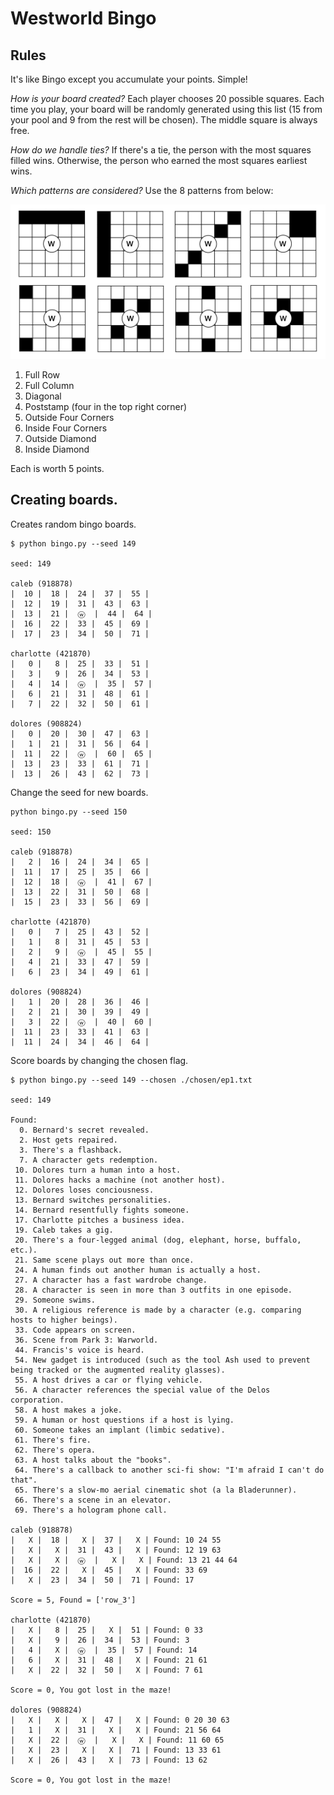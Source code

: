 # Westworld Bingo

## Rules

It's like Bingo except you accumulate your points. Simple!

*How is your board created?* Each player chooses 20 possible squares. Each time you play, your board will be randomly generated using this list (15 from your pool and 9 from the rest will be chosen). The middle square is always free.

*How do we handle ties?* If there's a tie, the person with the most squares filled wins. Otherwise, the person who earned the most squares earliest wins.

*Which patterns are considered?* Use the 8 patterns from below:

<img src="bingo.jpg">

1. Full Row
2. Full Column
3. Diagonal
4. Poststamp (four in the top right corner)
5. Outside Four Corners
6. Inside Four Corners
7. Outside Diamond
8. Inside Diamond

Each is worth 5 points.


## Creating boards.

Creates random bingo boards.

```
$ python bingo.py --seed 149

seed: 149

caleb (918878)
|  10 |  18 |  24 |  37 |  55 |
|  12 |  19 |  31 |  43 |  63 |
|  13 |  21 |  ⓦ  |  44 |  64 |
|  16 |  22 |  33 |  45 |  69 |
|  17 |  23 |  34 |  50 |  71 |

charlotte (421870)
|   0 |   8 |  25 |  33 |  51 |
|   3 |   9 |  26 |  34 |  53 |
|   4 |  14 |  ⓦ  |  35 |  57 |
|   6 |  21 |  31 |  48 |  61 |
|   7 |  22 |  32 |  50 |  61 |

dolores (908824)
|   0 |  20 |  30 |  47 |  63 |
|   1 |  21 |  31 |  56 |  64 |
|  11 |  22 |  ⓦ  |  60 |  65 |
|  13 |  23 |  33 |  61 |  71 |
|  13 |  26 |  43 |  62 |  73 |
```

Change the seed for new boards.

```
python bingo.py --seed 150

seed: 150

caleb (918878)
|   2 |  16 |  24 |  34 |  65 |
|  11 |  17 |  25 |  35 |  66 |
|  12 |  18 |  ⓦ  |  41 |  67 |
|  13 |  22 |  31 |  50 |  68 |
|  15 |  23 |  33 |  56 |  69 |

charlotte (421870)
|   0 |   7 |  25 |  43 |  52 |
|   1 |   8 |  31 |  45 |  53 |
|   2 |   9 |  ⓦ  |  45 |  55 |
|   4 |  21 |  33 |  47 |  59 |
|   6 |  23 |  34 |  49 |  61 |

dolores (908824)
|   1 |  20 |  28 |  36 |  46 |
|   2 |  21 |  30 |  39 |  49 |
|   3 |  22 |  ⓦ  |  40 |  60 |
|  11 |  23 |  33 |  41 |  63 |
|  11 |  24 |  34 |  46 |  64 |
```

Score boards by changing the chosen flag.

```
$ python bingo.py --seed 149 --chosen ./chosen/ep1.txt

seed: 149

Found:
  0. Bernard's secret revealed.
  2. Host gets repaired.
  3. There's a flashback.
  7. A character gets redemption.
 10. Dolores turn a human into a host.
 11. Dolores hacks a machine (not another host).
 12. Dolores loses conciousness.
 13. Bernard switches personalities.
 14. Bernard resentfully fights someone.
 17. Charlotte pitches a business idea.
 19. Caleb takes a gig.
 20. There's a four-legged animal (dog, elephant, horse, buffalo, etc.).
 21. Same scene plays out more than once.
 24. A human finds out another human is actually a host.
 27. A character has a fast wardrobe change.
 28. A character is seen in more than 3 outfits in one episode.
 29. Someone swims.
 30. A religious reference is made by a character (e.g. comparing hosts to higher beings).
 33. Code appears on screen.
 36. Scene from Park 3: Warworld.
 44. Francis's voice is heard.
 54. New gadget is introduced (such as the tool Ash used to prevent being tracked or the augmented reality glasses).
 55. A host drives a car or flying vehicle.
 56. A character references the special value of the Delos corporation.
 58. A host makes a joke.
 59. A human or host questions if a host is lying.
 60. Someone takes an implant (limbic sedative).
 61. There's fire.
 62. There's opera.
 63. A host talks about the "books".
 64. There's a callback to another sci-fi show: "I'm afraid I can't do that".
 65. There's a slow-mo aerial cinematic shot (a la Bladerunner).
 66. There's a scene in an elevator.
 69. There's a hologram phone call.

caleb (918878)
|   X |  18 |   X |  37 |   X | Found: 10 24 55
|   X |   X |  31 |  43 |   X | Found: 12 19 63
|   X |   X |  ⓦ  |   X |   X | Found: 13 21 44 64
|  16 |  22 |   X |  45 |   X | Found: 33 69
|   X |  23 |  34 |  50 |  71 | Found: 17

Score = 5, Found = ['row_3']

charlotte (421870)
|   X |   8 |  25 |   X |  51 | Found: 0 33
|   X |   9 |  26 |  34 |  53 | Found: 3
|   4 |   X |  ⓦ  |  35 |  57 | Found: 14
|   6 |   X |  31 |  48 |   X | Found: 21 61
|   X |  22 |  32 |  50 |   X | Found: 7 61

Score = 0, You got lost in the maze!

dolores (908824)
|   X |   X |   X |  47 |   X | Found: 0 20 30 63
|   1 |   X |  31 |   X |   X | Found: 21 56 64
|   X |  22 |  ⓦ  |   X |   X | Found: 11 60 65
|   X |  23 |   X |   X |  71 | Found: 13 33 61
|   X |  26 |  43 |   X |  73 | Found: 13 62

Score = 0, You got lost in the maze!
```
